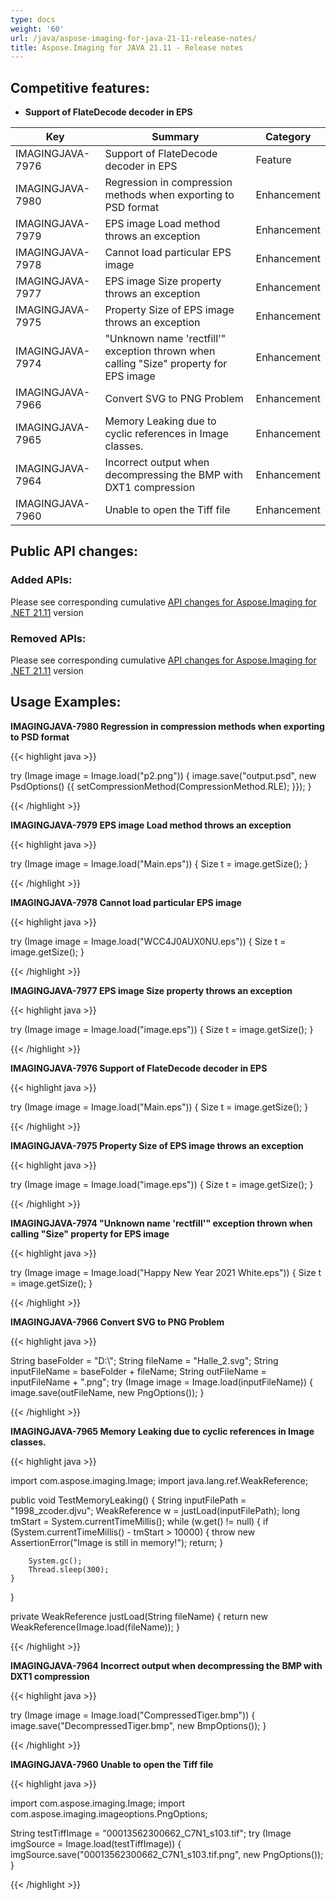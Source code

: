 ```yaml
---
type: docs
weight: '60'
url: /java/aspose-imaging-for-java-21-11-release-notes/
title: Aspose.Imaging for JAVA 21.11 - Release notes
---
```


## Competitive features:

- **Support of FlateDecode decoder in EPS**

| **Key**         | **Summary**                                                                                                                                                              | **Category** |
|-----------------|--------------------------------------------------------------------------------------------------------------------------------------------------------------------------|--------------|
| IMAGINGJAVA-7976 | Support of FlateDecode decoder in EPS                                                                                                                                  | Feature      |
| IMAGINGJAVA-7980 | Regression in compression methods when exporting to PSD format                                                                                                                                  | Enhancement      |
| IMAGINGJAVA-7979 | EPS image Load method throws an exception                                                                                                                                  | Enhancement      |
| IMAGINGJAVA-7978 | Cannot load particular EPS image                                                                                                                                  | Enhancement      |
| IMAGINGJAVA-7977 | EPS image Size property throws an exception                                                                                                                                  | Enhancement      |
| IMAGINGJAVA-7975 | Property Size of EPS image throws an exception                                                                                                                                  | Enhancement      |
| IMAGINGJAVA-7974 | "Unknown name 'rectfill'" exception thrown when calling "Size" property for EPS image                                                                                                                                  | Enhancement      |
| IMAGINGJAVA-7966 | Convert SVG to PNG Problem                                                                                                                                  | Enhancement      |
| IMAGINGJAVA-7965 | Memory Leaking due to cyclic references in Image classes.                                                                                                                                  | Enhancement      |
| IMAGINGJAVA-7964 | Incorrect output when decompressing the BMP with DXT1 compression                                                                                                                                  | Enhancement      |
| IMAGINGJAVA-7960 | Unable to open the Tiff file                                                                                                                                  | Enhancement      |

## Public API changes:

### Added APIs:

Please see corresponding cumulative [API changes for Aspose.Imaging for .NET 21.11](https://docs.aspose.com/imaging/net/aspose-imaging-for-net-21-11-release-notes/) version

### Removed APIs:

Please see corresponding cumulative [API changes for Aspose.Imaging for .NET 21.11](https://docs.aspose.com/imaging/net/aspose-imaging-for-net-21-11-release-notes/) version

## Usage Examples:

**IMAGINGJAVA-7980 Regression in compression methods when exporting to PSD format**

{{< highlight java >}}

try (Image image = Image.load("p2.png"))
{
    image.save("output.psd", new PsdOptions() {{ setCompressionMethod(CompressionMethod.RLE); }});
}

{{< /highlight >}}

**IMAGINGJAVA-7979 EPS image Load method throws an exception**

{{< highlight java >}}

try (Image image = Image.load("Main.eps"))
{
	Size t = image.getSize();
}

{{< /highlight >}}

**IMAGINGJAVA-7978 Cannot load particular EPS image**

{{< highlight java >}}

try (Image image = Image.load("WCC4J0AUX0NU.eps"))
{
	Size t = image.getSize();
}

{{< /highlight >}}

**IMAGINGJAVA-7977 EPS image Size property throws an exception**

{{< highlight java >}}

try (Image image = Image.load("image.eps"))
{
	Size t = image.getSize();
}

{{< /highlight >}}

**IMAGINGJAVA-7976 Support of FlateDecode decoder in EPS**

{{< highlight java >}}

try (Image image = Image.load("Main.eps"))
{
	Size t = image.getSize();
}

{{< /highlight >}}

**IMAGINGJAVA-7975 Property Size of EPS image throws an exception**

{{< highlight java >}}

try (Image image = Image.load("image.eps"))
{
	Size t = image.getSize();
}

{{< /highlight >}}

**IMAGINGJAVA-7974 "Unknown name 'rectfill'" exception thrown when calling "Size" property for EPS image**

{{< highlight java >}}

try (Image image = Image.load("Happy New Year 2021 White.eps"))
{
	Size t = image.getSize();
}

{{< /highlight >}}

**IMAGINGJAVA-7966 Convert SVG to PNG Problem**

{{< highlight java >}}

String baseFolder = "D:\\";
String fileName = "Halle_2.svg";
String inputFileName = baseFolder + fileName;
String outFileName = inputFileName + ".png";
try (Image image = Image.load(inputFileName))
{
   image.save(outFileName, new PngOptions());
}

{{< /highlight >}}

**IMAGINGJAVA-7965 Memory Leaking due to cyclic references in Image classes.**

{{< highlight java >}}

import com.aspose.imaging.Image;
import java.lang.ref.WeakReference;


public void TestMemoryLeaking()
{
	String inputFilePath = "1998_zcoder.djvu";
	WeakReference<Image> w = justLoad(inputFilePath);
	long tmStart = System.currentTimeMillis();
	while (w.get() != null)
	{
		if (System.currentTimeMillis() - tmStart > 10000)
		{
			throw new AssertionError("Image is still in memory!");
			return;
		}

		System.gc();
		Thread.sleep(300);
	}
}

private WeakReference<Image> justLoad(String fileName)
{
	return new WeakReference<Image>(Image.load(fileName));
}

{{< /highlight >}}

**IMAGINGJAVA-7964 Incorrect output when decompressing the BMP with DXT1 compression**

{{< highlight java >}}

try (Image image = Image.load("CompressedTiger.bmp"))
{
    image.save("DecompressedTiger.bmp", new BmpOptions());
}

{{< /highlight >}}

**IMAGINGJAVA-7960 Unable to open the Tiff file**

{{< highlight java >}}

import com.aspose.imaging.Image;
import com.aspose.imaging.imageoptions.PngOptions;

String testTiffImage = "00013562300662_C7N1_s103.tif";
try (Image imgSource = Image.load(testTiffImage))
{
   imgSource.save("00013562300662_C7N1_s103.tif.png", new PngOptions());
}

{{< /highlight >}}

